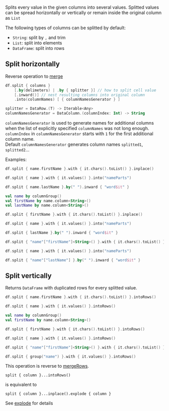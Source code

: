 [//]: # (title: split)

<!---IMPORT org.jetbrains.kotlinx.dataframe.samples.api.Modify-->

Splits every value in the given columns into several values. Splitted values can be spread horizontally or vertically or remain inside the original column as `List`

The following types of columns can be splitted by default:
* `String`: split by `,` and trim
* `List`: split into elements
* `DataFrame`: split into rows

## Split horizontally
Reverse operation to [merge](merge.md)

```kotlin
df.split { columns }
    [.by(delimeters) | .by { splitter }] // how to split cell value
    [.inward()] // nest resulting columns into original column
    .into(columnNames) [ { columnNamesGenerator } ]

splitter = DataRow.(T) -> Iterable<Any>
columnNamesGenerator = DataColumn.(columnIndex: Int) -> String
```

`columnNamesGenerator` is used to generate names for additional columns when the list of explicitly specified `columnNames` was not long enough.  
`columnIndex` in `columnNamesGenerator` starts with `1` for the first additional column name.  
Default `columnNamesGenerator` generates column names `splitted1`, `splitted2`...

Examples:

<!---FUN split-->
<tabs>
<tab title="Properties">

```kotlin
df.split { name.firstName }.with { it.chars().toList() }.inplace()

df.split { name }.with { it.values() }.into("nameParts")

df.split { name.lastName }.by(" ").inward { "word$it" }
```

</tab>
<tab title="Accessors">

```kotlin
val name by columnGroup()
val firstName by name.column<String>()
val lastName by name.column<String>()

df.split { firstName }.with { it.chars().toList() }.inplace()

df.split { name }.with { it.values() }.into("nameParts")

df.split { lastName }.by(" ").inward { "word$it" }
```

</tab>
<tab title="Strings">

```kotlin
df.split { "name"["firstName"]<String>() }.with { it.chars().toList() }.inplace()

df.split { name }.with { it.values() }.into("nameParts")

df.split { "name"["lastName"] }.by(" ").inward { "word$it" }
```

</tab></tabs>
<!---END-->

## Split vertically
Returns `DataFrame` with duplicated rows for every splitted value. 

<!---FUN splitIntoRows-->
<tabs>
<tab title="Properties">

```kotlin
df.split { name.firstName }.with { it.chars().toList() }.intoRows()

df.split { name }.with { it.values() }.intoRows()
```

</tab>
<tab title="Accessors">

```kotlin
val name by columnGroup()
val firstName by name.column<String>()

df.split { firstName }.with { it.chars().toList() }.intoRows()

df.split { name }.with { it.values() }.intoRows()
```

</tab>
<tab title="Strings">

```kotlin
df.split { "name"["firstName"]<String>() }.with { it.chars().toList() }.intoRows()

df.split { group("name") }.with { it.values() }.intoRows()
```

</tab></tabs>
<!---END-->

This operation is reverse to [mergeRows](mergeRows.md).

`split { column }...intoRows()` 

is equivalent to 

`split { column }...inplace().explode { column }`

See [explode](explode.md) for details
